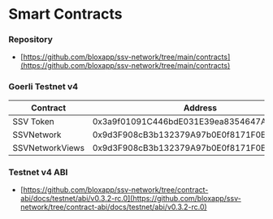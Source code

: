 # Smart Contracts

### Repository <a href="#_bhl3qnbkn7py" id="_bhl3qnbkn7py"></a>

* [https://github.com/bloxapp/ssv-network/tree/main/contracts](https://github.com/bloxapp/ssv-network/tree/main/contracts)

### Goerli Testnet v4

| **Contract**    | **Address**                                |
| --------------- | ------------------------------------------ |
| SSV Token       | 0x3a9f01091C446bdE031E39ea8354647AFef091E7 |
| SSVNetwork      | 0x9d3F908cB3b132379A97b0E0f8171F0B42756E28 |
| SSVNetworkViews | 0x9d3F908cB3b132379A97b0E0f8171F0B42756E28 |

### Testnet v4 ABI

* [https://github.com/bloxapp/ssv-network/tree/contract-abi/docs/testnet/abi/v0.3.2-rc.0](https://github.com/bloxapp/ssv-network/tree/contract-abi/docs/testnet/abi/v0.3.2-rc.0)
